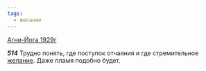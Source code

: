 ```yaml
---
tags:
  - желание
---
```


[Агни-Йога 1929г](https://127.0.0.1:4002/agni/1929)

___514___
Трудно понять, где поступок отчаяния и где стремительное [желание](../../../tags/#желание). Даже пламя подобно будет.